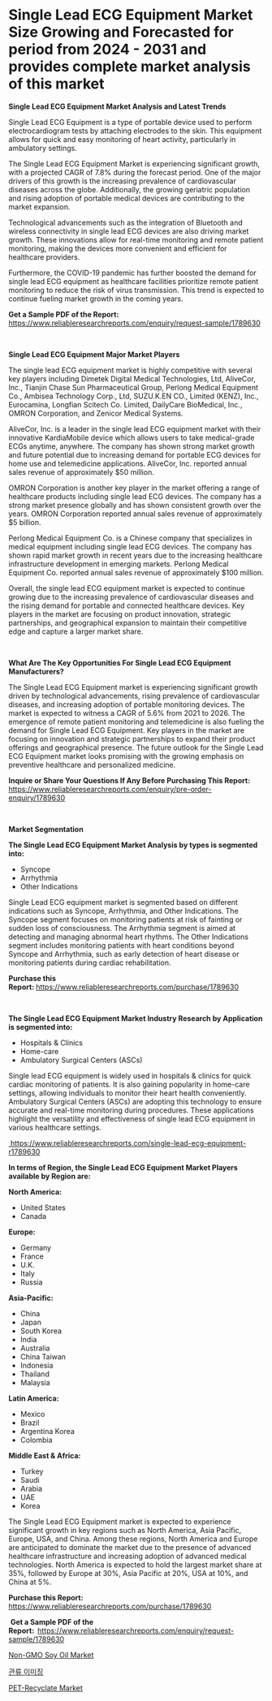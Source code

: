 <p><h1>Single Lead ECG Equipment Market Size Growing and Forecasted for period from 2024 - 2031 and provides complete market analysis of this market</h1></p><p><strong>Single Lead ECG Equipment Market Analysis and Latest Trends</strong></p>
<p><p>Single Lead ECG Equipment is a type of portable device used to perform electrocardiogram tests by attaching electrodes to the skin. This equipment allows for quick and easy monitoring of heart activity, particularly in ambulatory settings.</p><p>The Single Lead ECG Equipment Market is experiencing significant growth, with a projected CAGR of 7.8% during the forecast period. One of the major drivers of this growth is the increasing prevalence of cardiovascular diseases across the globe. Additionally, the growing geriatric population and rising adoption of portable medical devices are contributing to the market expansion.</p><p>Technological advancements such as the integration of Bluetooth and wireless connectivity in single lead ECG devices are also driving market growth. These innovations allow for real-time monitoring and remote patient monitoring, making the devices more convenient and efficient for healthcare providers.</p><p>Furthermore, the COVID-19 pandemic has further boosted the demand for single lead ECG equipment as healthcare facilities prioritize remote patient monitoring to reduce the risk of virus transmission. This trend is expected to continue fueling market growth in the coming years.</p></p>
<p><strong>Get a Sample PDF of the Report:&nbsp;</strong> <a href="https://www.reliableresearchreports.com/enquiry/request-sample/1789630">https://www.reliableresearchreports.com/enquiry/request-sample/1789630</a></p>
<p>&nbsp;</p>
<p><strong>Single Lead ECG Equipment Major Market Players</strong></p>
<p><p>The single lead ECG equipment market is highly competitive with several key players including Dimetek Digital Medical Technologies, Ltd, AliveCor, Inc., Tianjin Chase Sun Pharmaceutical Group, Perlong Medical Equipment Co., Ambisea Technology Corp., Ltd, SUZU.K.EN CO., Limited (KENZ), Inc., Eurocamina, Longfian Scitech Co. Limited, DailyCare BioMedical, Inc., OMRON Corporation, and Zenicor Medical Systems.</p><p>AliveCor, Inc. is a leader in the single lead ECG equipment market with their innovative KardiaMobile device which allows users to take medical-grade ECGs anytime, anywhere. The company has shown strong market growth and future potential due to increasing demand for portable ECG devices for home use and telemedicine applications. AliveCor, Inc. reported annual sales revenue of approximately $50 million.</p><p>OMRON Corporation is another key player in the market offering a range of healthcare products including single lead ECG devices. The company has a strong market presence globally and has shown consistent growth over the years. OMRON Corporation reported annual sales revenue of approximately $5 billion.</p><p>Perlong Medical Equipment Co. is a Chinese company that specializes in medical equipment including single lead ECG devices. The company has shown rapid market growth in recent years due to the increasing healthcare infrastructure development in emerging markets. Perlong Medical Equipment Co. reported annual sales revenue of approximately $100 million.</p><p>Overall, the single lead ECG equipment market is expected to continue growing due to the increasing prevalence of cardiovascular diseases and the rising demand for portable and connected healthcare devices. Key players in the market are focusing on product innovation, strategic partnerships, and geographical expansion to maintain their competitive edge and capture a larger market share.</p></p>
<p>&nbsp;</p>
<p><strong>What Are The Key Opportunities For Single Lead ECG Equipment Manufacturers?</strong></p>
<p><p>The Single Lead ECG Equipment market is experiencing significant growth driven by technological advancements, rising prevalence of cardiovascular diseases, and increasing adoption of portable monitoring devices. The market is expected to witness a CAGR of 5.6% from 2021 to 2026. The emergence of remote patient monitoring and telemedicine is also fueling the demand for Single Lead ECG Equipment. Key players in the market are focusing on innovation and strategic partnerships to expand their product offerings and geographical presence. The future outlook for the Single Lead ECG Equipment market looks promising with the growing emphasis on preventive healthcare and personalized medicine.</p></p>
<p><strong>Inquire or Share Your Questions If Any Before Purchasing This Report:</strong> <a href="https://www.reliableresearchreports.com/enquiry/pre-order-enquiry/1789630">https://www.reliableresearchreports.com/enquiry/pre-order-enquiry/1789630</a></p>
<p>&nbsp;</p>
<p><strong>Market Segmentation</strong></p>
<p><strong>The Single Lead ECG Equipment Market Analysis by types is segmented into:</strong></p>
<p><ul><li>Syncope</li><li>Arrhythmia</li><li>Other Indications</li></ul></p>
<p><p>Single Lead ECG equipment market is segmented based on different indications such as Syncope, Arrhythmia, and Other Indications. The Syncope segment focuses on monitoring patients at risk of fainting or sudden loss of consciousness. The Arrhythmia segment is aimed at detecting and managing abnormal heart rhythms. The Other Indications segment includes monitoring patients with heart conditions beyond Syncope and Arrhythmia, such as early detection of heart disease or monitoring patients during cardiac rehabilitation.</p></p>
<p><strong>Purchase this Report:&nbsp;</strong><a href="https://www.reliableresearchreports.com/purchase/1789630">https://www.reliableresearchreports.com/purchase/1789630</a></p>
<p>&nbsp;</p>
<p><strong>The Single Lead ECG Equipment Market Industry Research by Application is segmented into:</strong></p>
<p><ul><li>Hospitals & Clinics</li><li>Home-care</li><li>Ambulatory Surgical Centers (ASCs)</li></ul></p>
<p><p>Single lead ECG equipment is widely used in hospitals & clinics for quick cardiac monitoring of patients. It is also gaining popularity in home-care settings, allowing individuals to monitor their heart health conveniently. Ambulatory Surgical Centers (ASCs) are adopting this technology to ensure accurate and real-time monitoring during procedures. These applications highlight the versatility and effectiveness of single lead ECG equipment in various healthcare settings.</p></p>
<p><a href="https://www.reliableresearchreports.com/single-lead-ecg-equipment-r1789630">&nbsp;https://www.reliableresearchreports.com/single-lead-ecg-equipment-r1789630</a></p>
<p><strong>In terms of Region, the Single Lead ECG Equipment Market Players available by Region are:</strong></p>
<p>
    <p> <strong> North America: </strong>
        <ul>
            <li>United States</li>
            <li>Canada</li>
        </ul>
        </p> 
    <p> <strong> Europe: </strong>
        <ul>
            <li>Germany</li>
            <li>France</li>
            <li>U.K.</li>
            <li>Italy</li>
            <li>Russia</li>
        </ul>
        </p> 
    <p> <strong> Asia-Pacific: </strong>
        <ul>
            <li>China</li>
            <li>Japan</li>
            <li>South Korea</li>
            <li>India</li>
            <li>Australia</li>
            <li>China Taiwan</li>
            <li>Indonesia</li>
            <li>Thailand</li>
            <li>Malaysia</li>
        </ul>
        </p> 
    <p> <strong> Latin America: </strong>
        <ul>
            <li>Mexico</li>
            <li>Brazil</li>
            <li>Argentina Korea</li>
            <li>Colombia</li>
        </ul>
        </p> 
    <p> <strong> Middle East & Africa: </strong>
        <ul>
            <li>Turkey</li>
            <li>Saudi</li>
            <li>Arabia</li>
            <li>UAE</li>
            <li>Korea</li>
        </ul>
    </p>
    </p>
<p><p>The Single Lead ECG Equipment market is expected to experience significant growth in key regions such as North America, Asia Pacific, Europe, USA, and China. Among these regions, North America and Europe are anticipated to dominate the market due to the presence of advanced healthcare infrastructure and increasing adoption of advanced medical technologies. North America is expected to hold the largest market share at 35%, followed by Europe at 30%, Asia Pacific at 20%, USA at 10%, and China at 5%.</p></p>
<p><strong>Purchase this Report: </strong><a href="https://www.reliableresearchreports.com/purchase/1789630">https://www.reliableresearchreports.com/purchase/1789630</a></p>
<p>&nbsp;<strong>Get a Sample PDF of the Report:&nbsp;&nbsp;</strong><a href="https://www.reliableresearchreports.com/enquiry/request-sample/1789630">https://www.reliableresearchreports.com/enquiry/request-sample/1789630</a></p>
<p><strong></strong></p>
<p><p><a href="https://medium.com/@broderickleannon/global-non-gmo-soy-oil-market-is-projected-to-grow-at-a-cagr-of-9-8-d0acb8f40c45">Non-GMO Soy Oil Market</a></p><p><a href="https://github.com/hxzi07639916/Market-Research-Report-List-3/blob/main/3958412184899.md">관류 이미징</a></p><p><a href="https://medium.com/@fkraig64289/pet-recyclate-market-a-global-and-regional-analysis-focus-on-end-user-product-and-region-b91a58d27db1">PET-Recyclate Market</a></p></p>